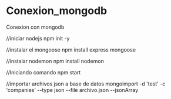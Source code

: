 # Conexion_mongodb
Conexion con mongodb

//iniciar nodejs
npm init -y

//instalar el mongoose
npm install express mongoose

//instalar nodemon
npm install nodemon

//Iniciando comando
npm start


//importar archivos json a base de datos
mongoimport -d 'test' -c 'companies' --type json --file archivo.json --jsonArray
